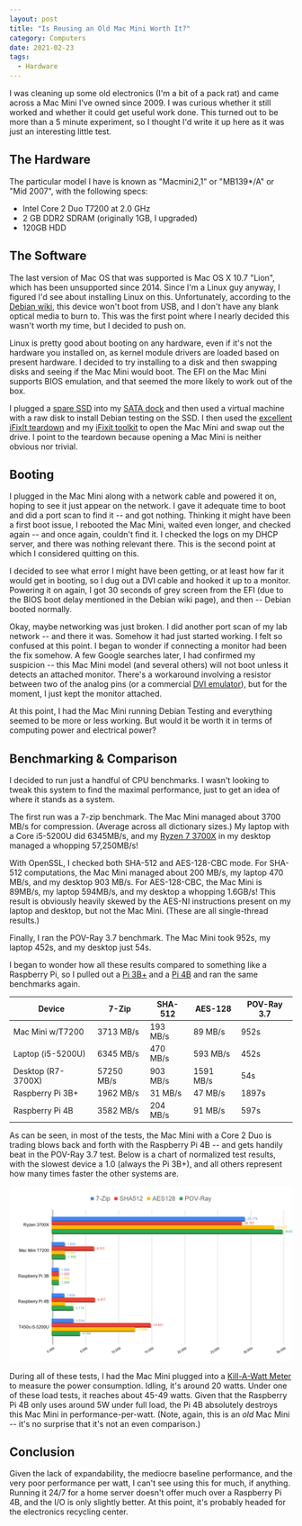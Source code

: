 ```yaml
---
layout: post
title: "Is Reusing an Old Mac Mini Worth It?"
category: Computers
date: 2021-02-23
tags:
  - Hardware
---
```


I was cleaning up some old electronics (I'm a bit of a pack rat) and came across
a Mac Mini I've owned since 2009.  I was curious whether it still worked and
whether it could get useful work done.  This turned out to be more than a 5
minute experiment, so I thought I'd write it up here as it was just an
interesting little test.

<!--more-->

## The Hardware

The particular model I have is known as "Macmini2,1" or "MB139\*/A" or "Mid
2007", with the following specs:

* Intel Core 2 Duo T7200 at 2.0 GHz
* 2 GB DDR2 SDRAM (originally 1GB, I upgraded)
* 120GB HDD

## The Software

The last version of Mac OS that was supported is Mac OS X 10.7 "Lion", which has
been unsupported since 2014.  Since I'm a Linux guy anyway, I figured I'd see
about installing Linux on this.  Unfortunately, according to the [Debian
wiki](https://wiki.debian.org/MacMiniIntel), this device won't boot from USB,
and I don't have any blank optical media to burn to.  This was the first point
where I nearly decided this wasn't worth my time, but I decided to push on.

Linux is pretty good about booting on any hardware, even if it's not the
hardware you installed on, as kernel module drivers are loaded based on present
hardware.  I decided to try installing to a disk and then swapping disks and
seeing if the Mac Mini would boot.  The EFI on the Mac Mini supports BIOS
emulation, and that seemed the more likely to work out of the box.

I plugged a [spare SSD](https://amzn.to/3dEZapP) into my [SATA
dock](https://amzn.to/37IR1Nv) and then used a virtual machine with a raw disk
to install Debian testing on the SSD.  I then used the [excellent iFixIt
teardown](https://www.ifixit.com/Device/Mac_Mini_Model_A1176) and my [iFixit
toolkit](https://amzn.to/3bseqnm) to open the Mac Mini and swap out the drive.
I point to the teardown because opening a Mac Mini is neither obvious nor
trivial.

## Booting

I plugged in the Mac Mini along with a network cable and powered it on, hoping to
see it just appear on the network.  I gave it adequate time to boot and did a
port scan to find it -- and got nothing.  Thinking it might have been a first
boot issue, I rebooted the Mac Mini, waited even longer, and checked again --
and once again, couldn't find it.  I checked the logs on my DHCP server, and
there was nothing relevant there.  This is the second point at which I
considered quitting on this.

I decided to see what error I might have been getting, or at least how far it
would get in booting, so I dug out a DVI cable and hooked it up to a monitor.
Powering it on again, I got 30 seconds of grey screen from the EFI (due to the
BIOS boot delay mentioned in the Debian wiki page), and then -- Debian booted
normally.

Okay, maybe networking was just broken.  I did another port scan of my lab
network -- and there it was.  Somehow it had just started working.  I felt so
confused at this point.  I began to wonder if connecting a monitor had been the
fix somehow.  A few Google searches later, I had confirmed my suspicion -- this
Mac Mini model (and several others) will not boot unless it detects an attached
monitor.  There's a workaround involving a resistor between two of the analog
pins (or a commercial [DVI emulator](https://amzn.to/3qOyC9s)), but for the
moment, I just kept the monitor attached.

At this point, I had the Mac Mini running Debian Testing and everything seemed
to be more or less working.  But would it be worth it in terms of computing
power and electrical power?

## Benchmarking & Comparison

I decided to run just a handful of CPU benchmarks.  I wasn't looking to tweak
this system to find the maximal performance, just to get an idea of where it
stands as a system.

The first run was a 7-zip benchmark.  The Mac Mini managed about 3700 MB/s for
compression.  (Average across all dictionary sizes.)  My laptop with a Core
i5-5200U did 6345MB/s, and my [Ryzen 7 3700X](https://amzn.to/3bDV8f0) in my
desktop managed a whopping 57,250MB/s!

With OpenSSL, I checked both SHA-512 and AES-128-CBC mode.  For SHA-512
computations, the Mac Mini managed about 200 MB/s, my laptop 470 MB/s, and my
desktop 903 MB/s.  For AES-128-CBC, the Mac Mini is 89MB/s, my laptop 594MB/s,
and my desktop a whopping 1.6GB/s!  This result is obviously heavily skewed by
the AES-NI instructions present on my laptop and desktop, but not the Mac Mini.
(These are all single-thread results.)

Finally, I ran the POV-Ray 3.7 benchmark.  The Mac Mini took 952s, my laptop
452s, and my desktop just 54s.

I began to wonder how all these results compared to something like a Raspberry
Pi, so I pulled out a [Pi 3B+](https://amzn.to/3bxa8uP) and a [Pi
4B](https://amzn.to/2ZH3Ovt) and ran the same benchmarks again.

| Device             | 7-Zip      | SHA-512    | AES-128   | POV-Ray 3.7 |
|--------------------|------------|------------|-----------|-------------|
| Mac Mini w/T7200   | 3713 MB/s  | 193 MB/s   | 89 MB/s   | 952s        |
| Laptop (i5-5200U)  | 6345 MB/s  | 470 MB/s   | 593 MB/s  | 452s        |
| Desktop (R7-3700X) | 57250 MB/s | 903 MB/s   | 1591 MB/s | 54s         |
| Raspberry Pi 3B+   | 1962 MB/s  | 31 MB/s    | 47 MB/s   | 1897s       |
| Raspberry Pi 4B    | 3582 MB/s  | 204 MB/s   | 91 MB/s   | 597s        |

As can be seen, in most of the tests, the Mac Mini with a Core 2 Duo is trading
blows back and forth with the Raspberry Pi 4B -- and gets handily beat in the
POV-Ray 3.7 test.  Below is a chart of normalized test results, with the slowest
device a 1.0 (always the Pi 3B+), and all others represent how many times faster
the other systems are.

![Normalized Relative Performance](/img/macmini/chart.png)

During all of these tests, I had the Mac Mini plugged into a
[Kill-A-Watt Meter](https://amzn.to/3dEoi03) to measure the power consumption.
Idling, it's around 20 watts.  Under one of these load tests, it reaches about
45-49 watts.  Given that the Raspberry Pi 4B only uses around 5W under full
load, the Pi 4B absolutely destroys this Mac Mini in performance-per-watt.
(Note, again, this is an *old* Mac Mini -- it's no surprise that it's not an
even comparison.)

## Conclusion

Given the lack of expandability, the mediocre baseline performance, and the very
poor performance per watt, I can't see using this for much, if anything.
Running it 24/7 for a home server doesn't offer much over a Raspberry Pi 4B, and
the I/O is only slightly better.  At this point, it's probably headed for the
electronics recycling center.
